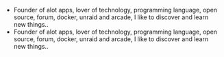- Founder of alot apps, lover of technology, programming language, open source, forum, docker, unraid and arcade, I like to discover and learn new things..
  <br>
- Founder of alot apps, lover of technology, programming language, open source, forum, docker, unraid and arcade, I like to discover and learn new things..
  <br>


